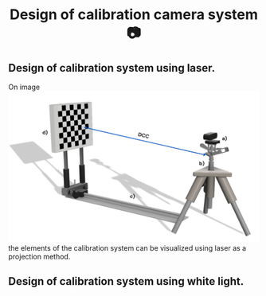 <h1 align="center" id="title">Design of calibration camera system 📷 </h1>

## Design of calibration system using laser. 

On image ![Design_Chessboard](Design_Chessboard.png) the elements of the calibration system can be visualized using laser as a projection method.

## Design of calibration system using white light. 
